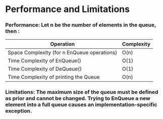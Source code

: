 # Performance and Limitations
### Performance: Let n be the number of elements in the queue, then :
| Operation | Complexity |
| --- | --- |
| Space Complexity (for n EnQueue operations) | O(n) |
| Time Complexity of EnQueue() | O(1) |
| Time Complexity of DeQueue() | O(1) |
| Time Complexity of printing the Queue | O(n) |

### Limitations: The maximum size of the queue must be defined as prior and cannot be changed. Trying to EnQueue a new element into a full queue causes an implementation-specific exception.



